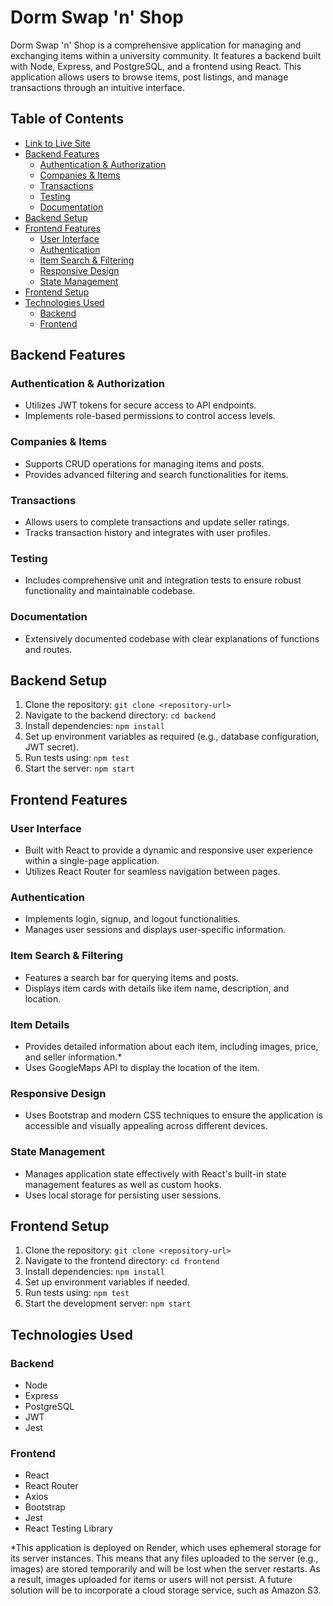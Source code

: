 # Dorm Swap 'n' Shop

Dorm Swap 'n' Shop is a comprehensive application for managing and exchanging items within a university community. It features a backend built with Node, Express, and PostgreSQL, and a frontend using React. This application allows users to browse items, post listings, and manage transactions through an intuitive interface.

## Table of Contents

- [Link to Live Site](https://dorm-swap-n-shop-frontend.onrender.com/)
- [Backend Features](#backend-features)
  - [Authentication \& Authorization](#authentication--authorization)
  - [Companies \& Items](#companies--items)
  - [Transactions](#transactions)
  - [Testing](#testing)
  - [Documentation](#documentation)
- [Backend Setup](#backend-setup)
- [Frontend Features](#frontend-features)
  - [User Interface](#user-interface)
  - [Authentication](#authentication)
  - [Item Search \& Filtering](#item-search--filtering)
  - [Responsive Design](#responsive-design)
  - [State Management](#state-management)
- [Frontend Setup](#frontend-setup)
- [Technologies Used](#technologies-used)
  - [Backend](#backend)
  - [Frontend](#frontend)

## Backend Features

### Authentication & Authorization

- Utilizes JWT tokens for secure access to API endpoints.
- Implements role-based permissions to control access levels.

### Companies & Items

- Supports CRUD operations for managing items and posts.
- Provides advanced filtering and search functionalities for items.

### Transactions

- Allows users to complete transactions and update seller ratings.
- Tracks transaction history and integrates with user profiles.

### Testing

- Includes comprehensive unit and integration tests to ensure robust functionality and maintainable codebase.

### Documentation

- Extensively documented codebase with clear explanations of functions and routes.

## Backend Setup

1. Clone the repository: `git clone <repository-url>`
2. Navigate to the backend directory: `cd backend`
3. Install dependencies: `npm install`
4. Set up environment variables as required (e.g., database configuration, JWT secret).
5. Run tests using: `npm test`
6. Start the server: `npm start`

## Frontend Features

### User Interface

- Built with React to provide a dynamic and responsive user experience within a single-page application.
- Utilizes React Router for seamless navigation between pages.

### Authentication

- Implements login, signup, and logout functionalities.
- Manages user sessions and displays user-specific information.

### Item Search & Filtering

- Features a search bar for querying items and posts.
- Displays item cards with details like item name, description, and location.

### Item Details

- Provides detailed information about each item, including images, price, and seller information.*
- Uses GoogleMaps API to display the location of the item.

### Responsive Design

- Uses Bootstrap and modern CSS techniques to ensure the application is accessible and visually appealing across different devices.

### State Management

- Manages application state effectively with React's built-in state management features as well as custom hooks.
- Uses local storage for persisting user sessions.

## Frontend Setup

1. Clone the repository: `git clone <repository-url>`
2. Navigate to the frontend directory: `cd frontend`
3. Install dependencies: `npm install`
4. Set up environment variables if needed.
5. Run tests using: `npm test`
6. Start the development server: `npm start`

## Technologies Used

### Backend

- Node
- Express
- PostgreSQL
- JWT
- Jest

### Frontend

- React
- React Router
- Axios
- Bootstrap
- Jest
- React Testing Library

*This application is deployed on Render, which uses ephemeral storage for its server instances. This means that any files uploaded to the server (e.g., images) are stored temporarily and will be lost when the server restarts. As a result, images uploaded for items or users will not persist. A future solution will be to incorporate a cloud storage service, such as Amazon S3.
